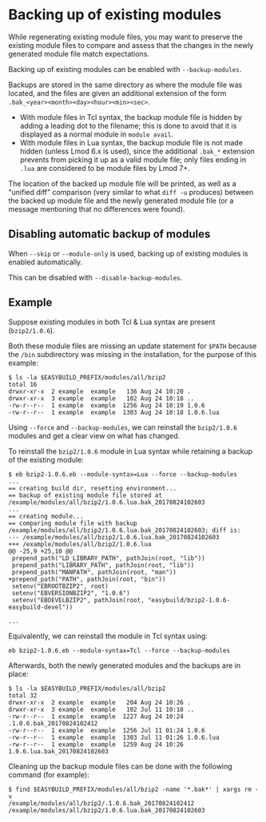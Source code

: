 # Backing up of existing modules

While regenerating existing module files, you may want to preserve the
existing module files to compare and assess that the changes in the
newly generated module file match expectations.

Backing up of existing modules can be enabled with `--backup-modules`.

Backups are stored in the same directory as where the module file was
located, and the files are given an additional extension of the form
`.bak_<year><month><day><hour><min><sec>`.

- With module files in Tcl syntax, the backup module file is hidden by
  adding a leading dot to the filename; this is done to avoid that it
  is displayed as a normal module in `module avail`.
- With module files in Lua syntax, the backup module file is not made
  hidden (unless Lmod 6.x is used), since the additional `.bak_*`
  extension prevents from picking it up as a valid module file; only
  files ending in `.lua` are considered to be module files by Lmod 7+.

The location of the backed up module file will be printed, as well as a
"unified diff" comparison (very similar to what `diff -u` produces)
between the backed up module file and the newly generated module file
(or a message mentioning that no differences were found).

## Disabling automatic backup of modules

When `--skip` or `--module-only` is used, backing up of existing modules
is enabled automatically.

This can be disabled with `--disable-backup-modules`.

## Example

Suppose existing modules in both Tcl & Lua syntax are present
(`bzip2/1.0.6`).

Both these module files are missing an update statement for `$PATH`
because the `/bin` subdirectory was missing in the installation, for the
purpose of this example:

``` console
$ ls -la $EASYBUILD_PREFIX/modules/all/bzip2
total 16
drwxr-xr-x  2 example  example   136 Aug 24 10:20 .
drwxr-xr-x  3 example  example   102 Aug 24 10:18 ..
-rw-r--r--  1 example  example  1256 Aug 24 10:19 1.0.6
-rw-r--r--  1 example  example  1303 Aug 24 10:18 1.0.6.lua
```

Using `--force` and `--backup-modules`, we can reinstall the
`bzip2/1.0.6` modules and get a clear view on what has changed.

To reinstall the `bzip2/1.0.6` module in Lua syntax while retaining a
backup of the existing module:

``` console
$ eb bzip2-1.0.6.eb --module-syntax=Lua --force --backup-modules
...
== creating build dir, resetting environment...
== backup of existing module file stored at /example/modules/all/bzip2/1.0.6.lua.bak_20170824102603
...
== creating module...
== comparing module file with backup /example/modules/all/bzip2/1.0.6.lua.bak_20170824102603; diff is:
--- /example/modules/all/bzip2/1.0.6.lua.bak_20170824102603
+++ /example/modules/all/bzip2/1.0.6.lua
@@ -25,9 +25,10 @@
 prepend_path("LD_LIBRARY_PATH", pathJoin(root, "lib"))
 prepend_path("LIBRARY_PATH", pathJoin(root, "lib"))
 prepend_path("MANPATH", pathJoin(root, "man"))
+prepend_path("PATH", pathJoin(root, "bin"))
 setenv("EBROOTBZIP2", root)
 setenv("EBVERSIONBZIP2", "1.0.6")
 setenv("EBDEVELBZIP2", pathJoin(root, "easybuild/bzip2-1.0.6-easybuild-devel"))

...
```

Equivalently, we can reinstall the module in Tcl syntax using:

``` console
eb bzip2-1.0.6.eb --module-syntax=Tcl --force --backup-modules
```

Afterwards, both the newly generated modules and the backups are in
place:

``` console
$ ls -la $EASYBUILD_PREFIX/modules/all/bzip2
total 32
drwxr-xr-x  2 example  example   204 Aug 24 10:26 .
drwxr-xr-x  3 example  example   102 Jul 11 10:18 ..
-rw-r--r--  1 example  example  1227 Aug 24 10:24 .1.0.6.bak_20170824102412
-rw-r--r--  1 example  example  1256 Jul 11 01:24 1.0.6
-rw-r--r--  1 example  example  1303 Jul 11 01:26 1.0.6.lua
-rw-r--r--  1 example  example  1259 Aug 24 10:26 1.0.6.lua.bak_20170824102603
```

Cleaning up the backup module files can be done with the following
command (for example):

``` console
$ find $EASYBUILD_PREFIX/modules/all/bzip2 -name '*.bak*' | xargs rm -v
/example/modules/all/bzip2/.1.0.6.bak_20170824102412
/example/modules/all/bzip2/1.0.6.lua.bak_20170824102603
```
